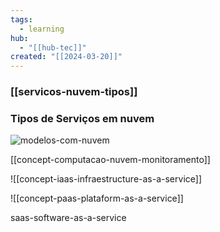 ```yaml
---
tags:
  - learning
hub:
  - "[[hub-tec]]"
created: "[[2024-03-20]]"
---
```

### [[servicos-nuvem-tipos]]

### Tipos de Serviços em nuvem 

![modelos-com-nuvem](https://i.imgur.com/YllHEMq.png)

[[concept-computacao-nuvem-monitoramento]]

![[concept-iaas-infraestructure-as-a-service]]

![[concept-paas-plataform-as-a-service]]

saas-software-as-a-service


